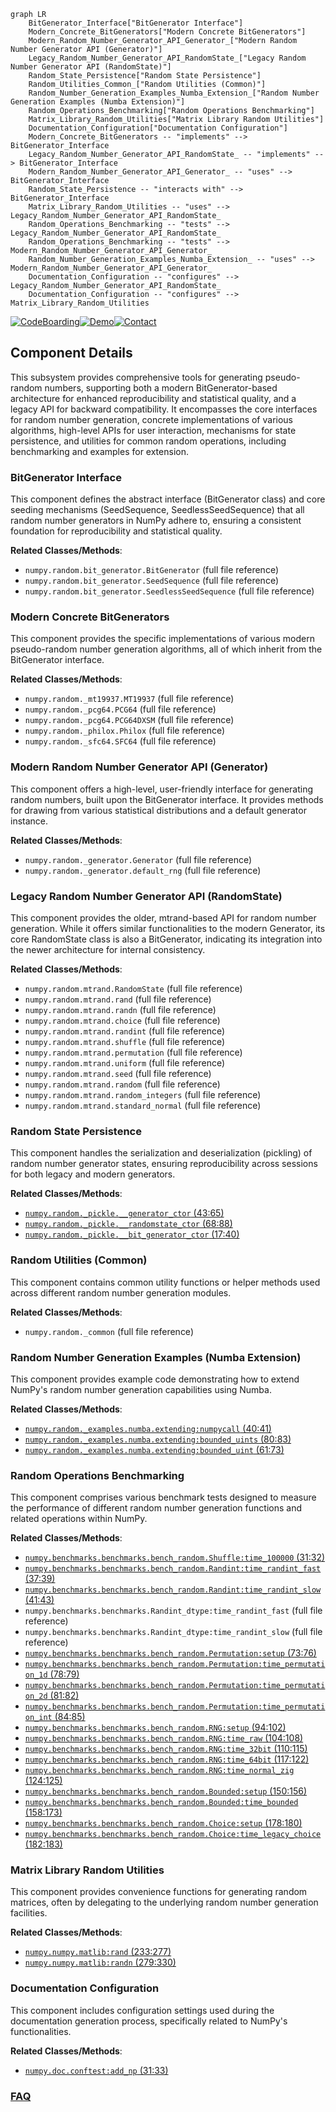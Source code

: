 ```mermaid
graph LR
    BitGenerator_Interface["BitGenerator Interface"]
    Modern_Concrete_BitGenerators["Modern Concrete BitGenerators"]
    Modern_Random_Number_Generator_API_Generator_["Modern Random Number Generator API (Generator)"]
    Legacy_Random_Number_Generator_API_RandomState_["Legacy Random Number Generator API (RandomState)"]
    Random_State_Persistence["Random State Persistence"]
    Random_Utilities_Common_["Random Utilities (Common)"]
    Random_Number_Generation_Examples_Numba_Extension_["Random Number Generation Examples (Numba Extension)"]
    Random_Operations_Benchmarking["Random Operations Benchmarking"]
    Matrix_Library_Random_Utilities["Matrix Library Random Utilities"]
    Documentation_Configuration["Documentation Configuration"]
    Modern_Concrete_BitGenerators -- "implements" --> BitGenerator_Interface
    Legacy_Random_Number_Generator_API_RandomState_ -- "implements" --> BitGenerator_Interface
    Modern_Random_Number_Generator_API_Generator_ -- "uses" --> BitGenerator_Interface
    Random_State_Persistence -- "interacts with" --> BitGenerator_Interface
    Matrix_Library_Random_Utilities -- "uses" --> Legacy_Random_Number_Generator_API_RandomState_
    Random_Operations_Benchmarking -- "tests" --> Legacy_Random_Number_Generator_API_RandomState_
    Random_Operations_Benchmarking -- "tests" --> Modern_Random_Number_Generator_API_Generator_
    Random_Number_Generation_Examples_Numba_Extension_ -- "uses" --> Modern_Random_Number_Generator_API_Generator_
    Documentation_Configuration -- "configures" --> Legacy_Random_Number_Generator_API_RandomState_
    Documentation_Configuration -- "configures" --> Matrix_Library_Random_Utilities
```
[![CodeBoarding](https://img.shields.io/badge/Generated%20by-CodeBoarding-9cf?style=flat-square)](https://github.com/CodeBoarding/GeneratedOnBoardings)[![Demo](https://img.shields.io/badge/Try%20our-Demo-blue?style=flat-square)](https://www.codeboarding.org/demo)[![Contact](https://img.shields.io/badge/Contact%20us%20-%20contact@codeboarding.org-lightgrey?style=flat-square)](mailto:contact@codeboarding.org)

## Component Details

This subsystem provides comprehensive tools for generating pseudo-random numbers, supporting both a modern BitGenerator-based architecture for enhanced reproducibility and statistical quality, and a legacy API for backward compatibility. It encompasses the core interfaces for random number generation, concrete implementations of various algorithms, high-level APIs for user interaction, mechanisms for state persistence, and utilities for common random operations, including benchmarking and examples for extension.

### BitGenerator Interface
This component defines the abstract interface (BitGenerator class) and core seeding mechanisms (SeedSequence, SeedlessSeedSequence) that all random number generators in NumPy adhere to, ensuring a consistent foundation for reproducibility and statistical quality.


**Related Classes/Methods**:

- `numpy.random.bit_generator.BitGenerator` (full file reference)
- `numpy.random.bit_generator.SeedSequence` (full file reference)
- `numpy.random.bit_generator.SeedlessSeedSequence` (full file reference)


### Modern Concrete BitGenerators
This component provides the specific implementations of various modern pseudo-random number generation algorithms, all of which inherit from the BitGenerator interface.


**Related Classes/Methods**:

- `numpy.random._mt19937.MT19937` (full file reference)
- `numpy.random._pcg64.PCG64` (full file reference)
- `numpy.random._pcg64.PCG64DXSM` (full file reference)
- `numpy.random._philox.Philox` (full file reference)
- `numpy.random._sfc64.SFC64` (full file reference)


### Modern Random Number Generator API (Generator)
This component offers a high-level, user-friendly interface for generating random numbers, built upon the BitGenerator interface. It provides methods for drawing from various statistical distributions and a default generator instance.


**Related Classes/Methods**:

- `numpy.random._generator.Generator` (full file reference)
- `numpy.random._generator.default_rng` (full file reference)


### Legacy Random Number Generator API (RandomState)
This component provides the older, mtrand-based API for random number generation. While it offers similar functionalities to the modern Generator, its core RandomState class is also a BitGenerator, indicating its integration into the newer architecture for internal consistency.


**Related Classes/Methods**:

- `numpy.random.mtrand.RandomState` (full file reference)
- `numpy.random.mtrand.rand` (full file reference)
- `numpy.random.mtrand.randn` (full file reference)
- `numpy.random.mtrand.choice` (full file reference)
- `numpy.random.mtrand.randint` (full file reference)
- `numpy.random.mtrand.shuffle` (full file reference)
- `numpy.random.mtrand.permutation` (full file reference)
- `numpy.random.mtrand.uniform` (full file reference)
- `numpy.random.mtrand.seed` (full file reference)
- `numpy.random.mtrand.random` (full file reference)
- `numpy.random.mtrand.random_integers` (full file reference)
- `numpy.random.mtrand.standard_normal` (full file reference)


### Random State Persistence
This component handles the serialization and deserialization (pickling) of random number generator states, ensuring reproducibility across sessions for both legacy and modern generators.


**Related Classes/Methods**:

- <a href="https://github.com/numpy/numpy/blob/master/numpy/random/_pickle.py#L43-L65" target="_blank" rel="noopener noreferrer">`numpy.random._pickle.__generator_ctor` (43:65)</a>
- <a href="https://github.com/numpy/numpy/blob/master/numpy/random/_pickle.py#L68-L88" target="_blank" rel="noopener noreferrer">`numpy.random._pickle.__randomstate_ctor` (68:88)</a>
- <a href="https://github.com/numpy/numpy/blob/master/numpy/random/_pickle.py#L17-L40" target="_blank" rel="noopener noreferrer">`numpy.random._pickle.__bit_generator_ctor` (17:40)</a>


### Random Utilities (Common)
This component contains common utility functions or helper methods used across different random number generation modules.


**Related Classes/Methods**:

- `numpy.random._common` (full file reference)


### Random Number Generation Examples (Numba Extension)
This component provides example code demonstrating how to extend NumPy's random number generation capabilities using Numba.


**Related Classes/Methods**:

- <a href="https://github.com/numpy/numpy/blob/master/numpy/random/_examples/numba/extending.py#L40-L41" target="_blank" rel="noopener noreferrer">`numpy.random._examples.numba.extending:numpycall` (40:41)</a>
- <a href="https://github.com/numpy/numpy/blob/master/numpy/random/_examples/numba/extending.py#L80-L83" target="_blank" rel="noopener noreferrer">`numpy.random._examples.numba.extending:bounded_uints` (80:83)</a>
- <a href="https://github.com/numpy/numpy/blob/master/numpy/random/_examples/numba/extending.py#L61-L73" target="_blank" rel="noopener noreferrer">`numpy.random._examples.numba.extending:bounded_uint` (61:73)</a>


### Random Operations Benchmarking
This component comprises various benchmark tests designed to measure the performance of different random number generation functions and related operations within NumPy.


**Related Classes/Methods**:

- <a href="https://github.com/numpy/numpy/blob/master/benchmarks/benchmarks/bench_random.py#L31-L32" target="_blank" rel="noopener noreferrer">`numpy.benchmarks.benchmarks.bench_random.Shuffle:time_100000` (31:32)</a>
- <a href="https://github.com/numpy/numpy/blob/master/benchmarks/benchmarks/bench_random.py#L37-L39" target="_blank" rel="noopener noreferrer">`numpy.benchmarks.benchmarks.bench_random.Randint:time_randint_fast` (37:39)</a>
- <a href="https://github.com/numpy/numpy/blob/master/benchmarks/benchmarks/bench_random.py#L41-L43" target="_blank" rel="noopener noreferrer">`numpy.benchmarks.benchmarks.bench_random.Randint:time_randint_slow` (41:43)</a>
- `numpy.benchmarks.benchmarks.Randint_dtype:time_randint_fast` (full file reference)
- `numpy.benchmarks.benchmarks.Randint_dtype:time_randint_slow` (full file reference)
- <a href="https://github.com/numpy/numpy/blob/master/benchmarks/benchmarks/bench_random.py#L73-L76" target="_blank" rel="noopener noreferrer">`numpy.benchmarks.benchmarks.bench_random.Permutation:setup` (73:76)</a>
- <a href="https://github.com/numpy/numpy/blob/master/benchmarks/benchmarks/bench_random.py#L78-L79" target="_blank" rel="noopener noreferrer">`numpy.benchmarks.benchmarks.bench_random.Permutation:time_permutation_1d` (78:79)</a>
- <a href="https://github.com/numpy/numpy/blob/master/benchmarks/benchmarks/bench_random.py#L81-L82" target="_blank" rel="noopener noreferrer">`numpy.benchmarks.benchmarks.bench_random.Permutation:time_permutation_2d` (81:82)</a>
- <a href="https://github.com/numpy/numpy/blob/master/benchmarks/benchmarks/bench_random.py#L84-L85" target="_blank" rel="noopener noreferrer">`numpy.benchmarks.benchmarks.bench_random.Permutation:time_permutation_int` (84:85)</a>
- <a href="https://github.com/numpy/numpy/blob/master/benchmarks/benchmarks/bench_random.py#L94-L102" target="_blank" rel="noopener noreferrer">`numpy.benchmarks.benchmarks.bench_random.RNG:setup` (94:102)</a>
- <a href="https://github.com/numpy/numpy/blob/master/benchmarks/benchmarks/bench_random.py#L104-L108" target="_blank" rel="noopener noreferrer">`numpy.benchmarks.benchmarks.bench_random.RNG:time_raw` (104:108)</a>
- <a href="https://github.com/numpy/numpy/blob/master/benchmarks/benchmarks/bench_random.py#L110-L115" target="_blank" rel="noopener noreferrer">`numpy.benchmarks.benchmarks.bench_random.RNG:time_32bit` (110:115)</a>
- <a href="https://github.com/numpy/numpy/blob/master/benchmarks/benchmarks/bench_random.py#L117-L122" target="_blank" rel="noopener noreferrer">`numpy.benchmarks.benchmarks.bench_random.RNG:time_64bit` (117:122)</a>
- <a href="https://github.com/numpy/numpy/blob/master/benchmarks/benchmarks/bench_random.py#L124-L125" target="_blank" rel="noopener noreferrer">`numpy.benchmarks.benchmarks.bench_random.RNG:time_normal_zig` (124:125)</a>
- <a href="https://github.com/numpy/numpy/blob/master/benchmarks/benchmarks/bench_random.py#L150-L156" target="_blank" rel="noopener noreferrer">`numpy.benchmarks.benchmarks.bench_random.Bounded:setup` (150:156)</a>
- <a href="https://github.com/numpy/numpy/blob/master/benchmarks/benchmarks/bench_random.py#L158-L173" target="_blank" rel="noopener noreferrer">`numpy.benchmarks.benchmarks.bench_random.Bounded:time_bounded` (158:173)</a>
- <a href="https://github.com/numpy/numpy/blob/master/benchmarks/benchmarks/bench_random.py#L178-L180" target="_blank" rel="noopener noreferrer">`numpy.benchmarks.benchmarks.bench_random.Choice:setup` (178:180)</a>
- <a href="https://github.com/numpy/numpy/blob/master/benchmarks/benchmarks/bench_random.py#L182-L183" target="_blank" rel="noopener noreferrer">`numpy.benchmarks.benchmarks.bench_random.Choice:time_legacy_choice` (182:183)</a>


### Matrix Library Random Utilities
This component provides convenience functions for generating random matrices, often by delegating to the underlying random number generation facilities.


**Related Classes/Methods**:

- <a href="https://github.com/numpy/numpy/blob/master/numpy/matlib.py#L233-L277" target="_blank" rel="noopener noreferrer">`numpy.numpy.matlib:rand` (233:277)</a>
- <a href="https://github.com/numpy/numpy/blob/master/numpy/matlib.py#L279-L330" target="_blank" rel="noopener noreferrer">`numpy.numpy.matlib:randn` (279:330)</a>


### Documentation Configuration
This component includes configuration settings used during the documentation generation process, specifically related to NumPy's functionalities.


**Related Classes/Methods**:

- <a href="https://github.com/numpy/numpy/blob/master/doc/conftest.py#L31-L33" target="_blank" rel="noopener noreferrer">`numpy.doc.conftest:add_np` (31:33)</a>




### [FAQ](https://github.com/CodeBoarding/GeneratedOnBoardings/tree/main?tab=readme-ov-file#faq)